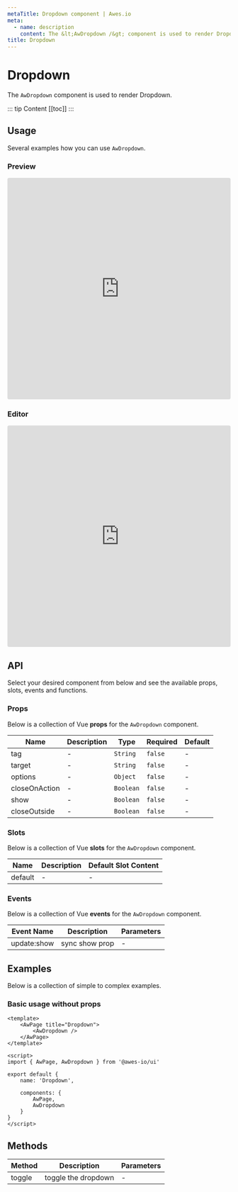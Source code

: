 ```yaml
---
metaTitle: Dropdown сomponent | Awes.io
meta:
  - name: description
    content: The &lt;AwDropdown /&gt; component is used to render Dropdown - UI Vue component for Awes.io.
title: Dropdown
---
```

# Dropdown

The `AwDropdown` component is used to render Dropdown.

::: tip Content
[[toc]]
:::

## Usage
Several examples how you can use `AwDropdown`.

### Preview
<iframe
     src='https://codesandbox.io/embed/github/awes-io/client/tree/master/examples/basic-ui?autoresize=1&fontsize=14&hidenavigation=1&initialpath=%2Faw-dropdown&module=%2Fpages%2Faw-dropdown.vue&theme=dark&view=preview'
     style='width:100%; height:500px; border:0; border-radius: 4px; overflow:hidden;'
     title='basic-ui'
     allow='geolocation; microphone; camera; midi; vr; accelerometer; gyroscope; payment; ambient-light-sensor; encrypted-media; usb'
     sandbox='allow-modals allow-forms allow-popups allow-scripts allow-same-origin'
   ></iframe>

### Editor
<iframe
     src='https://codesandbox.io/embed/github/awes-io/client/tree/master/examples/basic-ui?autoresize=1&fontsize=14&hidenavigation=1&initialpath=%2Faw-dropdown&module=%2Fpages%2Faw-dropdown.vue&theme=dark&view=editor'
     style='width:100%; height:500px; border:0; border-radius: 4px; overflow:hidden;'
     title='basic-ui'
     allow='geolocation; microphone; camera; midi; vr; accelerometer; gyroscope; payment; ambient-light-sensor; encrypted-media; usb'
     sandbox='allow-modals allow-forms allow-popups allow-scripts allow-same-origin'
   ></iframe>

## API
Select your desired component from below and see the available props, slots, events and functions.

### Props
Below is a collection of Vue **props** for the `AwDropdown` component.
<!-- @vuese:AwDropdown:props:start -->
|Name|Description|Type|Required|Default|
|---|---|---|---|---|
|tag|-|`String`|`false`|-|
|target|-|`String`|`false`|-|
|options|-|`Object`|`false`|-|
|closeOnAction|-|`Boolean`|`false`|-|
|show|-|`Boolean`|`false`|-|
|closeOutside|-|`Boolean`|`false`|-|

<!-- @vuese:AwDropdown:props:end -->



### Slots
Below is a collection of Vue **slots** for the `AwDropdown` component.
<!-- @vuese:AwDropdown:slots:start -->
|Name|Description|Default Slot Content|
|---|---|---|
|default|-|-|

<!-- @vuese:AwDropdown:slots:end -->




### Events
Below is a collection of Vue **events** for the `AwDropdown` component.
<!-- @vuese:AwDropdown:events:start -->
|Event Name|Description|Parameters|
|---|---|---|
|update:show|sync show prop|-|

<!-- @vuese:AwDropdown:events:end -->




## Examples
Below is a collection of simple to complex examples.

### Basic usage without props
```vue
<template>
    <AwPage title="Dropdown">
        <AwDropdown />
    </AwPage>
</template>

<script>
import { AwPage, AwDropdown } from '@awes-io/ui'

export default {
    name: 'Dropdown',

    components: {
        AwPage,
        AwDropdown
    }
}
</script>

```

## Methods
<!-- @vuese:AwDropdown:methods:start -->
|Method|Description|Parameters|
|---|---|---|
|toggle|toggle the dropdown|-|

<!-- @vuese:AwDropdown:methods:end -->




                            